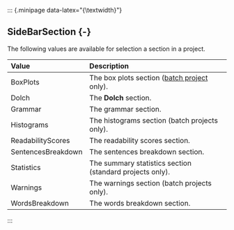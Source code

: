 ::: {.minipage data-latex="{\textwidth}"}
## SideBarSection {-}

The following values are available for selection a section in a project.

Value   |   Description
| :-- | :-- |
BoxPlots   |   The box plots section ([batch project](#batchproject) only).
Dolch   |   The **Dolch** section.
Grammar   |   The grammar section.
Histograms   |   The histograms section (batch projects only).
ReadabilityScores   |   The readability scores section.
SentencesBreakdown   |   The sentences breakdown section.
Statistics   |   The summary statistics section (standard projects only).
Warnings   |   The warnings section (batch projects only).
WordsBreakdown   |   The words breakdown section.
:::

